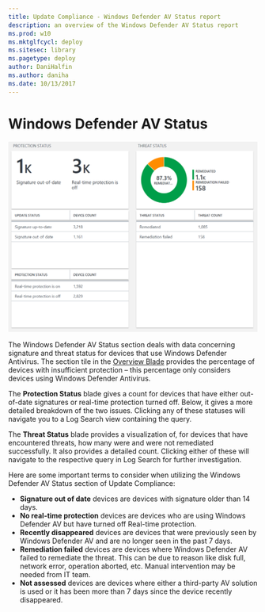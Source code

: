 ```yaml
---
title: Update Compliance - Windows Defender AV Status report
description: an overview of the Windows Defender AV Status report
ms.prod: w10
ms.mktglfcycl: deploy
ms.sitesec: library
ms.pagetype: deploy
author: DaniHalfin
ms.author: daniha
ms.date: 10/13/2017
---
```


# Windows Defender AV Status

![The Windows Defender AV Status report](images/uc-windowsdefenderavstatus.png)

The Windows Defender AV Status section deals with data concerning signature and threat status for devices that use Windows Defender Antivirus. The section tile in the [Overview Blade](update-compliance-using.md#overview-blade) provides the percentage of devices with insufficient protection – this percentage only considers devices using Windows Defender Antivirus. 

The **Protection Status** blade gives a count for devices that have either out-of-date signatures or real-time protection turned off. Below, it gives a more detailed breakdown of the two issues. Clicking any of these statuses will navigate you to a Log Search view containing the query. 

The **Threat Status** blade provides a visualization of, for devices that have encountered threats, how many were and were not remediated successfully. It also provides a detailed count. Clicking either of these will navigate to the respective query in Log Search for further investigation. 

Here are some important terms to consider when utilizing the Windows Defender AV Status section of Update Compliance:
* **Signature out of date** devices are devices with signature older than 14 days.
* **No real-time protection** devices are devices who are using Windows Defender AV but have turned off Real-time protection.
* **Recently disappeared** devices are devices that were previously seen by Windows Defender AV and are no longer seen in the past 7 days.
* **Remediation failed** devices are devices where Windows Defender AV failed to remediate the threat. This can be due to reason like disk full, network error, operation aborted, etc. Manual intervention may be needed from IT team.
* **Not assessed** devices are devices where either a third-party AV solution is used or it has been more than 7 days since the device recently disappeared.
